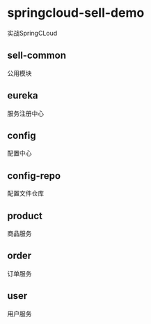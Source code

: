 # springcloud-sell-demo

实战SpringCLoud

## sell-common

公用模块

## eureka

服务注册中心

## config

配置中心

## config-repo

配置文件仓库

## product

商品服务

## order

订单服务

## user

用户服务
